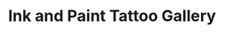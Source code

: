 ---
title: "Ink and Paint Tattoo Gallery"
url: /seattle/ink-and-paint-tattoo-gallery/
shop: tattoo
---